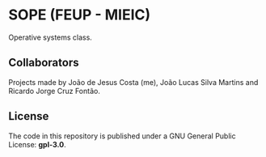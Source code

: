 # SOPE (FEUP - MIEIC)

Operative systems class.

## Collaborators

Projects made by João de Jesus Costa (me), João Lucas Silva Martins and
Ricardo Jorge Cruz Fontão.

## License

The code in this repository is published under a GNU General
Public License: **gpl-3.0**.
